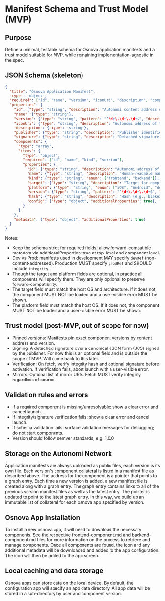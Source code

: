 # Manifest Schema and Trust Model (MVP)

## Purpose
Define a minimal, testable schema for Osnova application manifests and a trust model suitable for MVP, while remaining implementation-agnostic in the spec.

## JSON Schema (skeleton)
```json
{
  "title": "Osnova Application Manifest",
  "type": "object",
  "required": ["id", "name", "version", "iconUri", "description", "components"],
  "properties": {
    "id": {"type": "string", "description": "Autonomi content address of the manifest itself or a path on the local filesystem for development purposes"},
    "name": {"type": "string"},
    "version": {"type": "string", "pattern": "^\d+\.\d+\.\d+$", "description": "Semver; exact pinned version"},
    "iconUri": {"type": "string", "description": "Autonomi address of the app icon, a 1024x1024 PNG"},
    "description": {"type": "string"},
    "publisher": {"type": "string", "description": "Publisher identifier"},
    "signature": {"type": "string", "description": "Detached signature over canonical manifest"},
    "components": {
      "type": "array",
      "items": {
        "type": "object",
        "required": ["id", "name", "kind", "version"],
        "properties": {
          "id": {"type": "string", "description": "Autonomi address of the component or local path for development"},
          "name": {"type": "string", "description": "Human-readable name of the component"},
          "kind": {"type": "string", "enum": ["frontend", "backend"]},
          "target": {"type": "string", "description": "Target for compiled backend components following Rust's official target triple format (e.g., x86_64-unknown-linux-gnu). Backend components only." },
          "platform": {"type": "string", "enum": ["iOS", "Android", "desktop"], "description": "Specifies platform the frontend should operate under. Frontend components only"},
          "version": {"type": "string", "pattern": "^\d+\.\d+\.\d+$", "description": "Semver; exact pinned version"},
          "hash": {"type": "string", "description": "Hash (e.g., blake3 base64) of the fetched artifact"},
          "config": {"type": "object", "additionalProperties": true},
        }
      }
    },
    "metadata": {"type": "object", "additionalProperties": true}
  }
}
```

Notes:
- Keep the schema strict for required fields; allow forward-compatible metadata via additionalProperties: true at top-level and component level.
- Dev vs Prod: manifests used in development MAY specify `devRef` (non-content-addressed). Production MUST specify `prodRef` and SHOULD include `integrity`.
- Though the target and platform fields are optional, in practice all components will specify them. They are only optional to preserve forward-compatibility.
- The target field must match the host OS and architecture. If it does not, the component MUST NOT be loaded and a user-visible error MUST be shown.
- The platform field must match the host OS. If it does not, the component MUST NOT be loaded and a user-visible error MUST be shown.

## Trust model (post-MVP, out of scope for now)
- Pinned versions: Manifests pin exact component versions by content address and version.
- Signing: A detached signature over a canonical JSON form (JCS) signed by the publisher. For now this is an optional field and is outside the scope of MVP. Will come back to this later.
- Verification: On fetch, verify integrity hash and optional signature before activation. If verification fails, abort launch with a user-visible error.
- Mirrors: Optional list of mirror URIs. Fetch MUST verify integrity regardless of source.

## Validation rules and errors
- If a required component is missing/unresolvable: show a clear error and cancel launch.
- If integrity/signature verification fails: show a clear error and cancel launch.
- If schema validation fails: surface validation messages for debugging; do not start components.
- Version should follow semver standards, e.g. 1.0.0

## Storage on the Autonomi Network

Application manifests are always uploaded as public files, each version is its own file.
Each version's component collateral is listed in a manifest file as described above.
The address for the component is a pointer that points to a graph entry.
Each time a new version is added, a new manifest file is created along with a graph entry.
The graph entry contains links to all of the previous version manifest files as well as the latest entry.
The pointer is updated to point to the latest graph entry.
In this way, we build up an immutable list of collateral for each osnova app specified by version.

## Osnova App Installation

To install a new osnova app, it will need to download the necessary components.
See the respective frontend-component.md and backend-component.md files for more information on the process to retrieve and manage components.
Once all components are found, the icon and any additional metadata will be downloaded and added to the app configuration.
The icon will then be added to the app screen.

## Local caching and data storage

Osnova apps can store data on the local device.
By default, the configuration app will specify an app data directory.
All app data will be stored in a sub-directory by user and component version.
